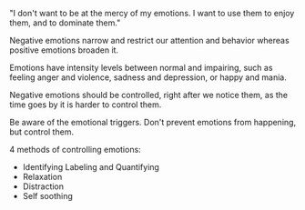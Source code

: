 "I don't want to be at the mercy of my emotions. I want to use them to
enjoy them, and to dominate them."

Negative emotions narrow and restrict our attention and behavior
whereas positive emotions broaden it.

Emotions have intensity levels between normal and impairing, such as
feeling anger and violence, sadness and depression, or happy and
mania.

Negative emotions should be controlled, right after we notice them, as
the time goes by it is harder to control them.

Be aware of the emotional triggers. Don't prevent emotions from
happening, but control them.

4 methods of controlling emotions:

* Identifying Labeling and Quantifying
* Relaxation
* Distraction
* Self soothing

